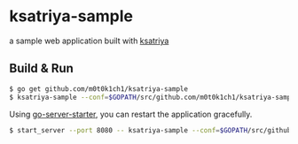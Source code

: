 ksatriya-sample
===============

a sample web application built with [ksatriya](https://github.com/m0t0k1ch1/ksatriya)

## Build & Run

``` sh
$ go get github.com/m0t0k1ch1/ksatriya-sample
$ ksatriya-sample --conf=$GOPATH/src/github.com/m0t0k1ch1/ksatriya-sample/config.tml
```

Using [go-server-starter](https://github.com/lestrrat/go-server-starter), you can restart the application gracefully.

``` sh
$ start_server --port 8080 -- ksatriya-sample --conf=$GOPATH/src/github.com/m0t0k1ch1/ksatriya-sample/config.tml
```
